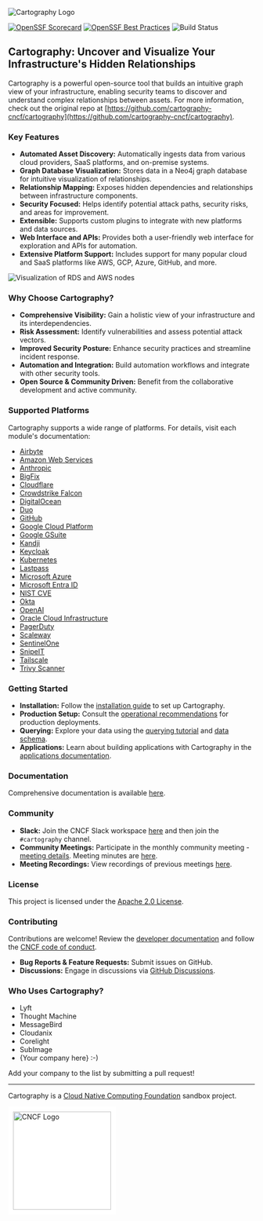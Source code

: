 <!-- Improved README for Cartography -->

![Cartography Logo](docs/root/images/logo-horizontal.png)

[![OpenSSF Scorecard](https://api.scorecard.dev/projects/github.com/cartography-cncf/cartography/badge)](https://scorecard.dev/viewer/?uri=github.com/cartography-cncf/cartography)
[![OpenSSF Best Practices](https://www.bestpractices.dev/projects/9637/badge)](https://www.bestpractices.dev/projects/9637)
![Build Status](https://github.com/cartography-cncf/cartography/actions/workflows/publish-to-ghcr-and-pypi.yml/badge.svg)

## Cartography: Uncover and Visualize Your Infrastructure's Hidden Relationships

Cartography is a powerful open-source tool that builds an intuitive graph view of your infrastructure, enabling security teams to discover and understand complex relationships between assets.  For more information, check out the original repo at [https://github.com/cartography-cncf/cartography](https://github.com/cartography-cncf/cartography).

### Key Features

*   **Automated Asset Discovery:**  Automatically ingests data from various cloud providers, SaaS platforms, and on-premise systems.
*   **Graph Database Visualization:**  Stores data in a Neo4j graph database for intuitive visualization of relationships.
*   **Relationship Mapping:**  Exposes hidden dependencies and relationships between infrastructure components.
*   **Security Focused:**  Helps identify potential attack paths, security risks, and areas for improvement.
*   **Extensible:**  Supports custom plugins to integrate with new platforms and data sources.
*   **Web Interface and APIs:**  Provides both a user-friendly web interface for exploration and APIs for automation.
*   **Extensive Platform Support:**  Includes support for many popular cloud and SaaS platforms like AWS, GCP, Azure, GitHub, and more.

![Visualization of RDS and AWS nodes](docs/root/images/accountsandrds.png)

### Why Choose Cartography?

*   **Comprehensive Visibility:** Gain a holistic view of your infrastructure and its interdependencies.
*   **Risk Assessment:**  Identify vulnerabilities and assess potential attack vectors.
*   **Improved Security Posture:**  Enhance security practices and streamline incident response.
*   **Automation and Integration:**  Build automation workflows and integrate with other security tools.
*   **Open Source & Community Driven:** Benefit from the collaborative development and active community.

### Supported Platforms

Cartography supports a wide range of platforms. For details, visit each module's documentation:

*   [Airbyte](https://cartography-cncf.github.io/cartography/modules/airbyte/index.html)
*   [Amazon Web Services](https://cartography-cncf.github.io/cartography/modules/aws/index.html)
*   [Anthropic](https://cartography-cncf.github.io/cartography/modules/anthropic/index.html)
*   [BigFix](https://cartography-cncf.github.io/cartography/modules/bigfix/index.html)
*   [Cloudflare](https://cartography-cncf.github.io/cartography/modules/cloudflare/index.html)
*   [Crowdstrike Falcon](https://cartography-cncf.github.io/cartography/modules/crowdstrike/index.html)
*   [DigitalOcean](https://cartography-cncf.github.io/cartography/modules/digitalocean/index.html)
*   [Duo](https://cartography-cncf.github.io/cartography/modules/duo/index.html)
*   [GitHub](https://cartography-cncf.github.io/cartography/modules/github/index.html)
*   [Google Cloud Platform](https://cartography-cncf.github.io/cartography/modules/gcp/index.html)
*   [Google GSuite](https://cartography-cncf.github.io/cartography/modules/gsuite/index.html)
*   [Kandji](https://cartography-cncf.github.io/cartography/modules/kandji/index.html)
*   [Keycloak](https://cartography-cncf.github.io/cartography/modules/keycloak/index.html)
*   [Kubernetes](https://cartography-cncf.github.io/cartography/modules/kubernetes/index.html)
*   [Lastpass](https://cartography-cncf.github.io/cartography/modules/lastpass/index.html)
*   [Microsoft Azure](https://cartography-cncf.github.io/cartography/modules/azure/index.html)
*   [Microsoft Entra ID](https://cartography-cncf.github.io/cartography/modules/entra/index.html)
*   [NIST CVE](https://cartography-cncf.github.io/cartography/modules/cve/index.html)
*   [Okta](https://cartography-cncf.github.io/cartography/modules/okta/index.html)
*   [OpenAI](https://cartography-cncf.github.io/cartography/modules/openai/index.html)
*   [Oracle Cloud Infrastructure](https://cartography-cncf.github.io/cartography/modules/oci/index.html)
*   [PagerDuty](https://cartography-cncf.github.io/cartography/modules/pagerduty/index.html)
*   [Scaleway](https://cartography-cncf.github.io/cartography/modules/scaleway/index.html)
*   [SentinelOne](https://cartography-cncf.github.io/cartography/modules/sentinelone/index.html)
*   [SnipeIT](https://cartography-cncf.github.io/cartography/modules/snipeit/index.html)
*   [Tailscale](https://cartography-cncf.github.io/cartography/modules/tailscale/index.html)
*   [Trivy Scanner](https://cartography-cncf.github.io/cartography/modules/trivy/index.html)

### Getting Started

*   **Installation:**  Follow the [installation guide](https://cartography-cncf.github.io/cartography/install.html) to set up Cartography.
*   **Production Setup:**  Consult the [operational recommendations](https://cartography-cncf.github.io/cartography/ops.html) for production deployments.
*   **Querying:** Explore your data using the [querying tutorial](https://cartography-cncf.github.io/cartography/usage/tutorial.html) and [data schema](https://cartography-cncf.github.io/cartography/usage/schema.html).
*   **Applications:** Learn about building applications with Cartography in the [applications documentation](https://cartography-cncf.github.io/cartography/usage/applications.html).

### Documentation

Comprehensive documentation is available [here](https://cartography-cncf.github.io/cartography/).

### Community

*   **Slack:** Join the CNCF Slack workspace [here](https://communityinviter.com/apps/cloud-native/cncf) and then join the `#cartography` channel.
*   **Community Meetings:** Participate in the monthly community meeting - [meeting details](https://zoom-lfx.platform.linuxfoundation.org/meetings/cartography?view=week).  Meeting minutes are [here](https://docs.google.com/document/d/1VyRKmB0dpX185I15BmNJZpfAJ_Ooobwz0U1WIhjDxvw).
*   **Meeting Recordings:**  View recordings of previous meetings [here](https://www.youtube.com/playlist?list=PLMga2YJvAGzidUWJB_fnG7EHI4wsDDsE1).

### License

This project is licensed under the [Apache 2.0 License](LICENSE).

### Contributing

Contributions are welcome! Review the [developer documentation](https://cartography-cncf.github.io/cartography/dev/developer-guide.html) and follow the [CNCF code of conduct](https://github.com/cncf/foundation/blob/main/code-of-conduct.md).

*   **Bug Reports & Feature Requests:**  Submit issues on GitHub.
*   **Discussions:** Engage in discussions via [GitHub Discussions](https://github.com/cartography-cncf/cartography/discussions).

### Who Uses Cartography?

*   Lyft
*   Thought Machine
*   MessageBird
*   Cloudanix
*   Corelight
*   SubImage
*   {Your company here} :-)

Add your company to the list by submitting a pull request!

---

Cartography is a [Cloud Native Computing Foundation](https://www.cncf.io/) sandbox project.<br>
<div style="background-color: white; display: inline-block; padding: 10px;">
  <img src="docs/root/images/cncf-color.png" alt="CNCF Logo" width="200">
</div>
